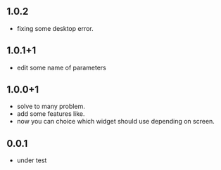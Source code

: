 
## 1.0.2

* fixing some desktop error.

## 1.0.1+1

* edit some name of parameters

## 1.0.0+1

* solve to many problem.
* add some features like.
* now you can choice which widget should use depending on screen.

## 0.0.1

* under test